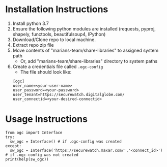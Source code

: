 # Installation Instructions
1. Install python 3.7
1. Ensure the following python modules are installed (requests, pyproj, shapely, functools, beautifulsoup4, IPython)
1. Download/Clone repo to local machine.
1. Extract repo zip file
1. Move contents of "marians-team/share-libraries" to assigned system path
   * Or, add "marians-team/share-libraries" directory to system paths
1. Create a credentials file called `.ogc-config` 
   * The file should look like:
   ```
   [ogc]
   user_name=<your-user-name>
   user_password=<your-password>
   user_tenant=https://securewatch.digitalglobe.com/
   user_connectid=<your-desired-connectid>
   ```
# Usage Instructions
```
from ogc import Interface
try:
  sw_ogc = Interface() # if .ogc-config was created
except:
  sw_ogc = Interface('https://securewatch.maxar.com/','<connect_id>') # if .ogc-config was not created
print(help(sw_ogc))
```
